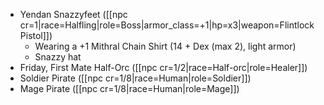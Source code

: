 * Yendan Snazzyfeet ([[npc cr=1|race=Halfling|role=Boss|armor_class=+1|hp=x3|weapon=Flintlock Pistol]])
  * Wearing a +1 Mithral Chain Shirt (14 + Dex (max 2), light armor)
  * Snazzy hat
* Friday, First Mate Half-Orc ([[npc cr=1/2|race=Half-orc|role=Healer]])
* Soldier Pirate ([[npc cr=1/8|race=Human|role=Soldier]])
* Mage Pirate ([[npc cr=1/8|race=Human|role=Mage]])
